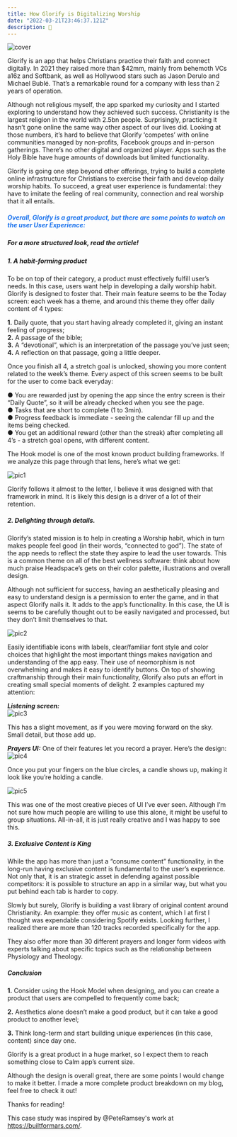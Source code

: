 ```yaml
---
title: How Glorify is Digitalizing Worship
date: "2022-03-21T23:46:37.121Z"
description: 🙏
---
```


![cover](./glorifybodyimages/glorifycover.jpg)

Glorify is an app that helps Christians practice their faith and connect digitally. In 2021 they raised more than $42mm, mainly from behemoth VCs a16z and Softbank, as well as Hollywood stars such as Jason Derulo and Michael Bublé. That’s a remarkable round for a company with less than 2 years of operation.

Although not religious myself, the app sparked my curiosity and I started exploring to understand how they achieved such success. Christianity is the largest religion in the world with 2.5bn people. Surprisingly, practicing it hasn’t gone online the same way other aspect of our lives did. Looking at those numbers, it’s hard to believe that Glorify ‘competes’ with online communities managed by non-profits, Facebook groups and in-person gatherings. There’s no other digital and organized player. Apps such as the Holy Bible have huge amounts of downloads but limited functionality. 

Glorify is going one step beyond other offerings, trying to build a complete online infrastructure for Christians to exercise their faith and develop daily worship habits. To succeed, a great user experience is fundamental: they have to imitate the feeling of real community, connection and real worship that it all entails.  
<h5><span style="color: #1871ed"> Overall, Glorify is a great product, but there are some points to watch on the user User Experience: </span></h5>

<Slider/>

##### For a more structured look, read the article!

##### 1.  A habit-forming product

To be on top of their category, a product must effectively fulfill user’s needs. In this case, users want help in developing a daily worship habit. Glorify is designed to foster that.
Their main feature seems to be the Today screen: each week has a theme, and around this theme they offer daily content of 4 types:

**1.**  Daily quote, that you start having already completed it, giving an instant feeling of progress;  
**2.**  A passage of the bible;  
**3.**  A “devotional”, which is an interpretation of the passage you’ve just seen;  
**4.**  A reflection on that passage, going a little deeper.

Once you finish all 4, a stretch goal is unlocked, showing you more content related to the week’s theme. Every aspect of this screen seems to be built for the user to come back everyday:

● You are rewarded just by opening the app since the entry screen is their “Daily Quote”, so it will be already checked when you see the page.  
● Tasks that are short to complete (1 to 3min).  
● Progress feedback is immediate - seeing the calendar fill up and the items being checked.  
● You get an additional reward (other than the streak) after completing all 4’s - a stretch goal opens, with different content.

The Hook model is one of the most known product building frameworks. If we analyze this page through that lens, here’s what we get:

![pic1](./glorifybodyimages/1glorybody.png)

Glorify follows it almost to the letter, I believe it was designed with that framework in mind. It is likely this design is a driver of a lot of their retention.

##### 2. Delighting through details.

Glorify’s stated mission is to help in creating a Worship habit, which in turn makes people feel good (in their words, “connected to god”). The state of the app needs to reflect the state they aspire to lead the user towards. This is a common theme on all of the best wellness software: think about how much praise Headspace’s gets on their color palette, illustrations and overall design. 

Although not sufficient for success, having an aesthetically pleasing and easy to understand design is a permission to enter the game, and in that aspect Glorify nails it. It adds to the app’s functionality. In this case, the UI is seems to be carefully thought out to be easily navigated and processed, but they don’t limit themselves to that.

![pic2](./glorifybodyimages/2glorybody.png)

Easily identifiable icons with labels, clear/familiar font style and color choices that highlight the most important things makes navigation and understanding of the app easy. Their use of neomorphism is not overwhelming and makes it easy to identify buttons. On top of showing craftmanship through their main functionality, Glorify also puts an effort in creating small special moments of delight. 2 examples captured my attention:

***Listening screen:***  
![pic3](./glorifybodyimages/3glorybody.png)

This has a slight movement, as if you were moving forward on the sky. Small detail, but those add up.

***Prayers UI:***
One of their features let you record a prayer. Here’s the design:
![pic4](./glorifybodyimages/4glorybody.png)

Once you put your fingers on the blue circles, a candle shows up, making it look like you’re holding a candle.

![pic5](./glorifybodyimages/5glorybody.png)

This was one of the most creative pieces of UI I’ve ever seen. Although I’m not sure how much people are willing to use this alone, it might be useful to group situations. All-in-all, it is just really creative and I was happy to see this. 

##### 3. **Exclusive Content is King**

While the app has more than just a “consume content” functionality, in the long-run having exclusive content is fundamental to the user’s experience. Not only that, it is an strategic asset in defending against possible competitors: it is possible to structure an app in a similar way, but what you put behind each tab is harder to copy. 

Slowly but surely, Glorify is building a vast library of original content around Christianity. An example: they offer music as content, which I at first I thought was expendable considering Spotify exists. Looking further, I realized there are more than 120 tracks recorded specifically for the app. 

They also offer more than 30 different prayers and longer form videos with experts talking about specific topics such as the relationship between Physiology and Theology. 

##### **Conclusion**

**1.**  Consider using the Hook Model when designing, and you can create a product that users are compelled to frequently come back; 

**2.**  Aesthetics alone doesn’t make a good product, but it can take a good product to another level;

**3.**  Think long-term and start building unique experiences (in this case, content) since day one. 

Glorify is a great product in a huge market, so I expect them to reach something close to Calm app’s current size. 

Although the design is overall great, there are some points I would change to make it better. I made a more complete product breakdown on my blog, feel free to check it out!

Thanks for reading!

This case study was inspired by @PeteRamsey's work at https://builtformars.com/.

